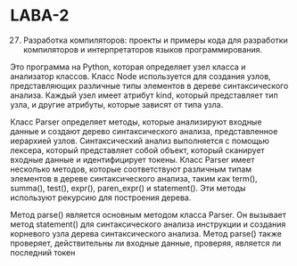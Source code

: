 # LABA-2
27) Разработка компиляторов: проекты и примеры кода для разработки
компиляторов и интерпретаторов языков программирования.

Это программа на Python, которая определяет узел класса и анализатор классов. Класс Node используется для создания узлов, представляющих различные типы элементов в дереве синтаксического анализа. Каждый узел имеет атрибут kind, который представляет тип узла, и другие атрибуты, которые зависят от типа узла.

Класс Parser определяет методы, которые анализируют входные данные и создают дерево синтаксического анализа, представленное иерархией узлов. Синтаксический анализ выполняется с помощью лексера, который представляет собой объект, который сканирует входные данные и идентифицирует токены. Класс Parser имеет несколько методов, которые соответствуют различным типам элементов в дереве синтаксического анализа, таким как term(), summa(), test(), expr(), paren_expr() и statement(). Эти методы используют рекурсию для построения дерева.

Метод parse() является основным методом класса Parser. Он вызывает метод statement() для синтаксического анализа инструкции и создания корневого узла дерева синтаксического анализа. Метод parse() также проверяет, действительны ли входные данные, проверяя, является ли последний токен
